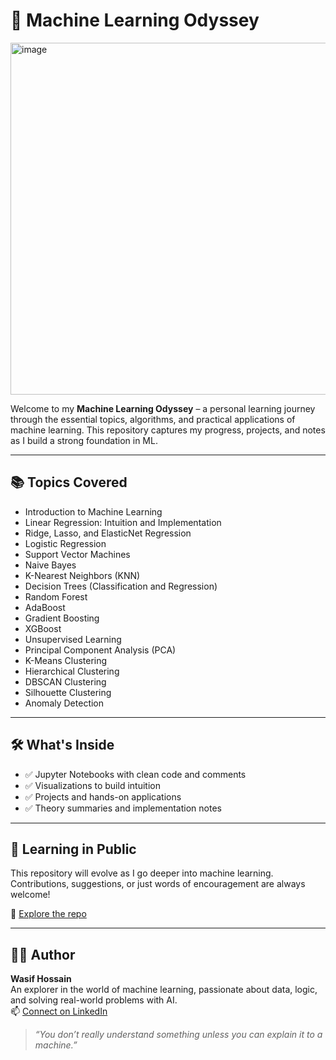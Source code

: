 # 🚀 Machine Learning Odyssey

<img width="1000" height="563" alt="image" src="https://github.com/user-attachments/assets/1bd9076f-bcb9-4e7e-9762-aeeb1ef5a386" />

Welcome to my **Machine Learning Odyssey** – a personal learning journey through the essential topics, algorithms, and practical applications of machine learning. This repository captures my progress, projects, and notes as I build a strong foundation in ML.

---

## 📚 Topics Covered

- Introduction to Machine Learning  
- Linear Regression: Intuition and Implementation  
- Ridge, Lasso, and ElasticNet Regression  
- Logistic Regression  
- Support Vector Machines  
- Naive Bayes  
- K-Nearest Neighbors (KNN)  
- Decision Trees (Classification and Regression)  
- Random Forest  
- AdaBoost  
- Gradient Boosting  
- XGBoost  
- Unsupervised Learning  
- Principal Component Analysis (PCA)  
- K-Means Clustering  
- Hierarchical Clustering  
- DBSCAN Clustering  
- Silhouette Clustering  
- Anomaly Detection  

---

## 🛠️ What's Inside

- ✅ Jupyter Notebooks with clean code and comments  
- ✅ Visualizations to build intuition  
- ✅ Projects and hands-on applications  
- ✅ Theory summaries and implementation notes  

---

## 🌱 Learning in Public

This repository will evolve as I go deeper into machine learning. Contributions, suggestions, or just words of encouragement are always welcome!

🔗 [Explore the repo](https://github.com/wasif-h/Machine-Learning-Odyssey)

---

## 👨‍💻 Author

**Wasif Hossain**  
An explorer in the world of machine learning, passionate about data, logic, and solving real-world problems with AI.  
📫 [Connect on LinkedIn](https://linkedin.com/in/wasif-h)

> *“You don’t really understand something unless you can explain it to a machine.”*
